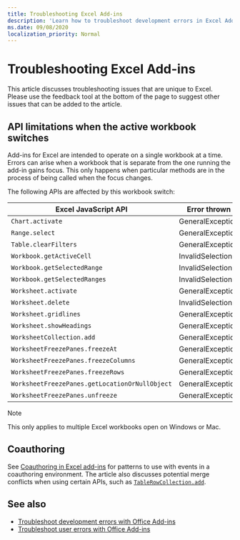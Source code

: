 ```yaml
---
title: Troubleshooting Excel Add-ins
description: 'Learn how to troubleshoot development errors in Excel Add-ins.'
ms.date: 09/08/2020
localization_priority: Normal
---
```


# Troubleshooting Excel Add-ins

This article discusses troubleshooting issues that are unique to Excel. Please use the feedback tool at the bottom of the page to suggest other issues that can be added to the article.

## API limitations when the active workbook switches

Add-ins for Excel are intended to operate on a single workbook at a time. Errors can arise when a workbook that is separate from the one running the add-in gains focus. This only happens when particular methods are in the process of being called when the focus changes.

The following APIs are affected by this workbook switch:

|Excel JavaScript API | Error thrown |
|--|--|
| `Chart.activate` | GeneralException |
| `Range.select` | GeneralException |
| `Table.clearFilters` | GeneralException |
| `Workbook.getActiveCell`  | InvalidSelection|
| `Workbook.getSelectedRange` | InvalidSelection|
| `Workbook.getSelectedRanges`  | InvalidSelection|
| `Worksheet.activate` | GeneralException |
| `Worksheet.delete`  | InvalidSelection|
| `Worksheet.gridlines` | GeneralException |
| `Worksheet.showHeadings` | GeneralException |
| `WorksheetCollection.add` | GeneralException |
| `WorksheetFreezePanes.freezeAt` | GeneralException |
| `WorksheetFreezePanes.freezeColumns` | GeneralException |
| `WorksheetFreezePanes.freezeRows` | GeneralException |
| `WorksheetFreezePanes.getLocationOrNullObject`| GeneralException |
| `WorksheetFreezePanes.unfreeze` | GeneralException |

> [!NOTE]
> This only applies to multiple Excel workbooks open on Windows or Mac.

## Coauthoring

See [Coauthoring in Excel add-ins](co-authoring-in-excel-add-ins.md) for patterns to use with events in a coauthoring environment. The article also discusses potential merge conflicts when using certain APIs, such as [`TableRowCollection.add`](/javascript/api/excel/excel.tablerowcollection#add-index--values-).

## See also

- [Troubleshoot development errors with Office Add-ins](../testing/troubleshoot-development-errors.md)
- [Troubleshoot user errors with Office Add-ins](../testing/testing-and-troubleshooting.md)
